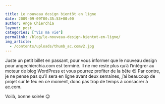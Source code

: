 ```yaml
---

title: Le nouveau design bientôt en ligne
date: 2009-09-09T00:35:53+00:00
author: Ange Chierchia
layout: post
categories: ["Vis ma vie"]
permalink: /blog/le-nouveau-design-bientot-en-ligne/
img_article:
  - /contents/uploads/thumb_ac.comv2.jpg
---
```

Juste un petit billet en passant, pour vous informer que le nouveau design pour angechierchia.com est terminé. Il ne me reste plus qu&rsquo;à l&rsquo;intégrer au moteur de blog WordPress et vous pourrez profiter de la bête 😉 Par contre, je ne pense pas qu&rsquo;il sera en ligne avant deux semaines, j&rsquo;ai beaucoup de projet sur le feu en ce moment, donc pas trop de temps à consacrer à ac.com.

Voilà, bonne soirée 😉